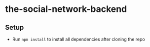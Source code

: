 # the-social-network-backend

## Setup

- Run `npm install` to install all dependencies after cloning the repo
